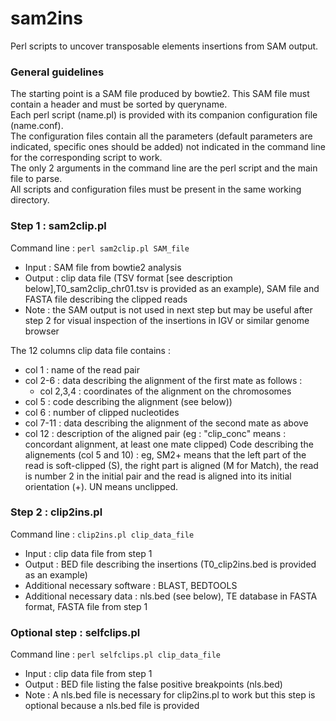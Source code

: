 # sam2ins

Perl scripts to uncover transposable elements insertions from SAM output.

### General guidelines
The starting point is a SAM file produced by bowtie2. This SAM file must contain a header and must be sorted by queryname.  
Each perl script (name.pl) is provided with its companion configuration file (name.conf).  
The configuration files contain all the parameters (default parameters are indicated, specific ones should be added) not indicated in the command line for the corresponding script to work.  
The only 2 arguments in the command line are the perl script and the main file to parse.  
All scripts and configuration files must be present in the same working directory.

### Step 1 : sam2clip.pl
Command line  : `perl sam2clip.pl SAM_file`  
- Input : SAM file from bowtie2 analysis  
- Output : clip data file (TSV format [see description below],T0_sam2clip_chr01.tsv is provided as an example), SAM file and FASTA file describing the clipped reads  
- Note : the SAM output is not used in next step but may be useful after step 2 for visual inspection of the insertions in IGV or similar genome browser

The 12 columns clip data file contains :
- col 1 : name of the read pair
- col 2-6 : data describing the alignment of the first mate as follows :
    - col 2,3,4 : coordinates of the alignment on the chromosomes
- col 5 : code describing the alignment (see below)) 
- col 6 : number of clipped nucleotides
- col 7-11 : data describing the alignment of the second mate as above
- col 12 : description of the aligned pair (eg : "clip_conc" means : concordant alignment, at least one mate clipped)
Code describing the alignements (col 5 and 10) : eg, SM2+ means that the left part of the read is soft-clipped (S), the right part is aligned (M for Match), the read is number 2 in the initial pair and the read is aligned into its initial orientation (+). UN means unclipped.

### Step 2 : clip2ins.pl
Command line : `clip2ins.pl clip_data_file`  
- Input : clip data file from step 1  
- Output : BED file describing the insertions (T0_clip2ins.bed is provided as an example)  
- Additional necessary software : BLAST, BEDTOOLS  
- Additional necessary data : nls.bed (see below), TE database in FASTA format, FASTA file from step 1
 
### Optional step : selfclips.pl
Command line : `perl selfclips.pl clip_data_file`  
- Input : clip data file from step 1  
- Output : BED file listing the false positive breakpoints (nls.bed)  
- Note : A nls.bed file is necessary for clip2ins.pl to work but this step is optional because a nls.bed file is provided
